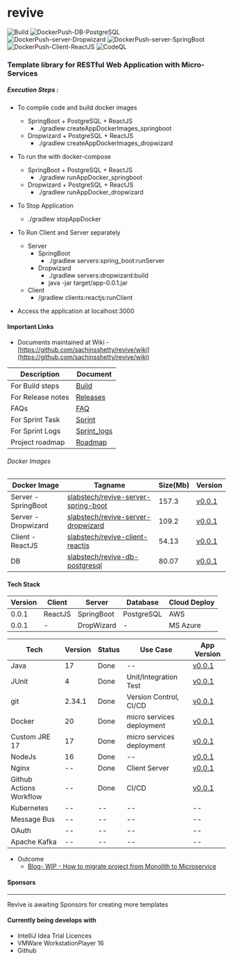 # revive
 
![Build](https://github.com/sachinsshetty/revive/actions/workflows/all_branch.yml/badge.svg) 
![DockerPush-DB-PostgreSQL](https://github.com/sachinsshetty/revive/actions/workflows/push_docker_db_postgresql.yml/badge.svg)  
![DockerPush-server-Dropwizard](https://github.com/sachinsshetty/revive/actions/workflows/push_docker_server_dropwizard.yml/badge.svg)
![DockerPush-server-SpringBoot](https://github.com/sachinsshetty/revive/actions/workflows/push_docker_server_spring_boot.yml/badge.svg)
![DockerPush-Client-ReactJS](https://github.com/sachinsshetty/revive/actions/workflows/push_docker_client_reactjs.yml/badge.svg)
![CodeQL](https://github.com/sachinsshetty/revive/actions/workflows/codeql-analysis.yml/badge.svg)


### Template library for RESTful Web Application with Micro-Services 

##### Execution Steps :
  * To compile code and build docker images
    * SpringBoot + PostgreSQL + ReactJS
      * ./gradlew createAppDockerImages_springboot
    * Dropwizard + PostgreSQL + ReactJS
        * ./gradlew createAppDockerImages_dropwizard

  * To run the with docker-compose 
     * SpringBoot + PostgreSQL + ReactJS
       * ./gradlew runAppDocker_springboot
     * Dropwizard + PostgreSQL + ReactJS
       * ./gradlew runAppDocker_dropwizard

  * To Stop Application
      * ./gradlew stopAppDocker

  * To Run Client and Server separately
    * Server
      * SpringBoot
        * ./gradlew servers:spring_boot:runServer
      * Dropwizard
        * ./gradlew servers:dropwizard:build
        * java -jar target/app-0.0.1.jar
    * Client
      * /gradlew clients:reactjs:runClient

  * Access the application at localhost:3000


#### Important Links
* Documents maintained at Wiki - [https://github.com/sachinsshetty/revive/wiki](https://github.com/sachinsshetty/revive/wiki)

| Description | Document                                                                |
|---|-------------------------------------------------------------------------|
| For Build steps                                                               | [Build](https://github.com/sachinsshetty/revive/wiki/Build)             |
| For Release notes                                                             | [Releases](https://github.com/sachinsshetty/revive/wiki/Release)        |
| FAQs | [FAQ](https://github.com/sachinsshetty/revive/wiki/Project-Demo-Revive) |
| For Sprint Task                                                               | [Sprint](https://github.com/sachinsshetty/revive/wiki/Sprint)           |
| For Sprint Logs                                                               | [Sprint_logs](https://github.com/sachinsshetty/revive/wiki/Sprint-Logs) |
| Project roadmap                                                               | [Roadmap](https://github.com/sachinsshetty/revive/projects/1)           |

 


###### Docker Images

| Docker Image        | Tagname                                                    | Size(Mb) | Version                                                               |
|---|------------------------------------------------------------|----------|-----------------------------------------------------------------------|
| Server - SpringBoot  | [slabstech/revive-server-spring-boot](https://hub.docker.com/r/slabstech/revive-server-spring-boot) | 157.3    | [v0.0.1](https://github.com/sachinsshetty/revive/releases/tag/v0.0.1) |
| Server - Dropwizard | [slabstech/revive-server-dropwizard](https://hub.docker.com/r/slabstech/revive-server-dropwizard) | 109.2    | [v0.0.1](https://github.com/sachinsshetty/revive/releases/tag/v0.0.1) |
| Client - ReactJS    | [slabstech/revive-client-reactjs](https://hub.docker.com/r/slabstech/revive-client-reactjs) | 54.13    | [v0.0.1](https://github.com/sachinsshetty/revive/releases/tag/v0.0.1) |
| DB                  | [slabstech/revive-db-postgresql](https://hub.docker.com/r/slabstech/revive-db-postgresql) | 80.07    | [v0.0.1](https://github.com/sachinsshetty/revive/releases/tag/v0.0.1) |


#### Tech Stack

| Version | Client  | Server     | Database   | Cloud Deploy | 
|---------|---------|------------|------------|--------------|
| 0.0.1   | ReactJS | SpringBoot | PostgreSQL | AWS          |
| 0.0.1   | -       | DropWizard | -          | MS Azure     |



|Tech | Version | Status | Use Case | App Version |
  |---------|--------|---|---|---|
  | Java | 17      | Done   |-- | [v0.0.1](https://github.com/sachinsshetty/revive/releases/tag/v0.0.1) |
  | JUnit | 4       | Done | Unit/Integration Test | [v0.0.1](https://github.com/sachinsshetty/revive/releases/tag/v0.0.1) |
  | git | 2.34.1  | Done | Version Control, CI/CD | [v0.0.1](https://github.com/sachinsshetty/revive/releases/tag/v0.0.1)|
  | Docker | 20      | Done | micro services deployment | [v0.0.1](https://github.com/sachinsshetty/revive/releases/tag/v0.0.1) |
  | Custom JRE 17 | 17      | Done | micro services deployment | [v0.0.1](https://github.com/sachinsshetty/revive/releases/tag/v0.0.1) |
  | NodeJs | 16      | Done |-- | [v0.0.1](https://github.com/sachinsshetty/revive/releases/tag/v0.0.1) |
  | Nginx | --      | Done | Client Server | [v0.0.1](https://github.com/sachinsshetty/revive/releases/tag/v0.0.1) |
  | Github Actions Workflow | --      | Done | CI/CD | [v0.0.1](https://github.com/sachinsshetty/revive/releases/tag/v0.0.1) |
  | Kubernetes | --      | -- | -- |-- |
  | Message Bus| --      |-- |-- |-- |
  | OAuth | --      | -- |-- |-- |
  | Apache Kafka | --      | -- |-- |-- |

* Outcome
  * [Blog- WIP - How to migrate project from Monolith to Microservice](https://slabstech.github.io/blog/monolith-microservice/)

#### Sponsors
--------

Revive is awaiting Sponsors for creating more templates


#### Currently being develops with 

* IntelliJ Idea Trial Licences
* VMWare WorkstationPlayer 16
* Github
